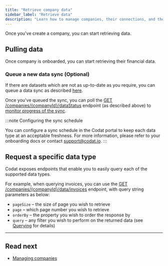 ```yaml
---
title: "Retrieve company data"
sidebar_label: "Retrieve data"
description: "Learn how to manage companies, their connections, and their data via API"
---
```


Once you've create a company, you can start retrieving data.

## Pulling data

Once company is onboarded, you can start retrieving their financial data.

### Queue a new data sync (Optional)

If there are datasets which are not as up-to-date as you require, you can queue a data sync as described [here](/using-the-api/queueing-data-syncs).

Once you've queued the sync, you can poll the [GET /companies/{companyId}/dataStatus](/codat-api#/operations/get-company-data-status) endpoint (as described above) to [monitor progress of the sync](/core-concepts/status).

:::note Configuring the sync schedule

You can configure a sync schedule in the Codat portal to keep each data type at an acceptable freshness. For more information, please refer to your onboarding docs or contact [support@codat.io](mailto:support@codat.io).
:::

## Request a specific data type

Codat exposes endpoints that enable you to easily query each of the supported data types.

For example, when querying invoices, you can use the [GET /companies/{companyId}/data/invoices](/accounting-api#/operations/list-invoices) endpoint, with query string parameters as below:

- `pageSize` – the size of page you wish to retrieve
- `page` – which page number you wish to retrieve
- `orderBy` – the property you wish to order the response by
- `query` – any filter you wish to perform on the returned data (see [Querying](/using-the-api/querying) for details)

---

## Read next

- [Managing companies](/using-the-api/querying)
